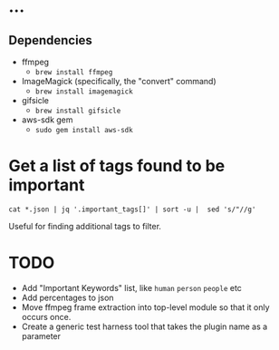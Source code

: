 # ...


## Dependencies

- ffmpeg
    - `brew install ffmpeg`
- ImageMagick (specifically, the "convert" command)
    - `brew install imagemagick`
- gifsicle
    - `brew install gifsicle`
- aws-sdk gem
    - `sudo gem install aws-sdk`

# Get a list of tags found to be important

```
cat *.json | jq '.important_tags[]' | sort -u |  sed 's/"//g'
```

Useful for finding additional tags to filter.

# TODO

- Add "Important Keywords" list, like `human` `person` `people` etc
- Add percentages to json
- Move ffmpeg frame extraction into top-level module so that it only occurs once.
- Create a generic test harness tool that takes the plugin name as a parameter

